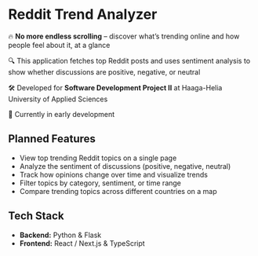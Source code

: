 # Reddit Trend Analyzer 

🔥 **No more endless scrolling** – discover what’s trending online and how people feel about it, at a glance

🔍 This application fetches top Reddit posts and uses sentiment analysis to show whether discussions are positive, negative, or neutral

🛠 Developed for **Software Development Project II** at Haaga-Helia University of Applied Sciences

🚧 Currently in early development

## Planned Features
- View top trending Reddit topics on a single page
- Analyze the sentiment of discussions (positive, negative, neutral)
- Track how opinions change over time and visualize trends
- Filter topics by category, sentiment, or time range
- Compare trending topics across different countries on a map

## Tech Stack
- **Backend:** Python & Flask
- **Frontend:** React / Next.js & TypeScript













